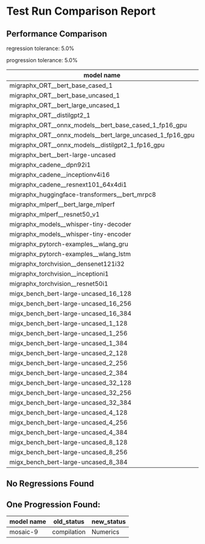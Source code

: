 # Test Run Comparison Report

## Performance Comparison

regression tolerance: 5.0%

progression tolerance: 5.0%

|model name|exit_status|analysis|old_time_ms|new_time_ms|change_ms|percent_change|
|---|---|---|---|---|---|---|
|migraphx_ORT__bert_base_cased_1|PASS|within tol|114.432|115.0169|0.5849|0.51%|
|migraphx_ORT__bert_base_uncased_1|PASS|within tol|117.042|116.0122|-1.0298|-0.88%|
|migraphx_ORT__bert_large_uncased_1|PASS|within tol|517.4475|531.2622|13.8147|2.67%|
|migraphx_ORT__distilgpt2_1|PASS|within tol|69.9906|68.6075|-1.3831|-1.98%|
|migraphx_ORT__onnx_models__bert_base_cased_1_fp16_gpu|Numerics|within tol|62.7795|62.4256|-0.3539|-0.56%|
|migraphx_ORT__onnx_models__bert_large_uncased_1_fp16_gpu|Numerics|within tol|328.6153|327.5387|-1.0766|-0.33%|
|migraphx_ORT__onnx_models__distilgpt2_1_fp16_gpu|Numerics|within tol|33.9858|33.841|-0.1448|-0.43%|
|migraphx_bert__bert-large-uncased|PASS|within tol|19.3256|19.4356|0.1099|0.57%|
|migraphx_cadene__dpn92i1|PASS|within tol|5.0085|5.0308|0.0223|0.45%|
|migraphx_cadene__inceptionv4i16|PASS|within tol|27.1984|27.456|0.2576|0.95%|
|migraphx_cadene__resnext101_64x4di1|PASS|within tol|5.8932|5.8889|-0.0043|-0.07%|
|migraphx_huggingface-transformers__bert_mrpc8|PASS|within tol|6.9883|6.9712|-0.0171|-0.24%|
|migraphx_mlperf__bert_large_mlperf|Numerics|regression|26.3452|30.4881|4.1429|15.73%|
|migraphx_mlperf__resnet50_v1|PASS|within tol|4.8383|4.914|0.0756|1.56%|
|migraphx_models__whisper-tiny-decoder|PASS|within tol|38.9859|38.9987|0.0129|0.03%|
|migraphx_models__whisper-tiny-encoder|Numerics|within tol|48.0419|45.6651|-2.3768|-4.95%|
|migraphx_pytorch-examples__wlang_gru|PASS|within tol|18.1824|17.6886|-0.4938|-2.72%|
|migraphx_pytorch-examples__wlang_lstm|PASS|regression|7.9308|9.5038|1.573|19.83%|
|migraphx_torchvision__densenet121i32|PASS|within tol|17.2655|17.3554|0.0898|0.52%|
|migraphx_torchvision__inceptioni1|PASS|within tol|4.6722|4.786|0.1139|2.44%|
|migraphx_torchvision__resnet50i1|PASS|within tol|3.1444|3.1656|0.0212|0.67%|
|migx_bench_bert-large-uncased_16_128|PASS|within tol|27.207|27.2392|0.0322|0.12%|
|migx_bench_bert-large-uncased_16_256|PASS|within tol|38.4526|38.2121|-0.2406|-0.63%|
|migx_bench_bert-large-uncased_16_384|PASS|within tol|57.9731|57.4903|-0.4828|-0.83%|
|migx_bench_bert-large-uncased_1_128|PASS|within tol|12.2745|12.0152|-0.2593|-2.11%|
|migx_bench_bert-large-uncased_1_256|PASS|within tol|12.6472|12.7066|0.0595|0.47%|
|migx_bench_bert-large-uncased_1_384|PASS|within tol|19.342|19.4067|0.0647|0.33%|
|migx_bench_bert-large-uncased_2_128|PASS|within tol|12.6994|12.4666|-0.2328|-1.83%|
|migx_bench_bert-large-uncased_2_256|PASS|within tol|19.517|19.5253|0.0083|0.04%|
|migx_bench_bert-large-uncased_2_384|PASS|within tol|20.262|20.3432|0.0812|0.4%|
|migx_bench_bert-large-uncased_32_128|PASS|within tol|36.6464|36.9802|0.3338|0.91%|
|migx_bench_bert-large-uncased_32_256|PASS|within tol|77.3046|77.167|-0.1376|-0.18%|
|migx_bench_bert-large-uncased_32_384|PASS|within tol|117.9808|118.3096|0.3288|0.28%|
|migx_bench_bert-large-uncased_4_128|PASS|within tol|19.5692|19.4363|-0.1329|-0.68%|
|migx_bench_bert-large-uncased_4_256|PASS|within tol|20.8355|20.8738|0.0383|0.18%|
|migx_bench_bert-large-uncased_4_384|PASS|within tol|24.1762|24.175|-0.0012|-0.01%|
|migx_bench_bert-large-uncased_8_128|PASS|within tol|20.8335|20.89|0.0565|0.27%|
|migx_bench_bert-large-uncased_8_256|PASS|within tol|27.5073|27.5034|-0.0039|-0.01%|
|migx_bench_bert-large-uncased_8_384|PASS|within tol|34.8125|34.8619|0.0494|0.14%|

## No Regressions Found

## One Progression Found:

|model name|old_status|new_status|
|---|---|---|
|mosaic-9|compilation|Numerics|

